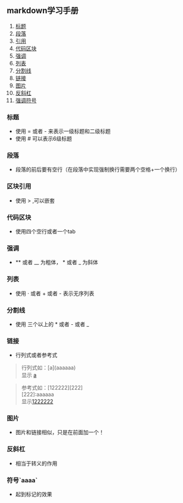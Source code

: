 ## markdown学习手册

1. [标题](#title)
2. [段落](#p)
3. [引用](#block-quotations)
4. [代码区块](#code-block)
5. [强调](#emphasize)
6. [列表](#list)
7. [分割线](#cut-line)
8. [链接](#link)
9. [图片](#img)
10. [反斜杠](#backslash)
11. [强调符号](#symbol)
### <span id = "title">标题 </span>

+ 使用 = 或者 - 来表示一级标题和二级标题
+ 使用 # 可以表示6级标题

### <span id = "p">段落 </span>

+ 段落的前后要有空行（在段落中实现强制换行需要两个空格+一个换行）

### <span id = "block-quotations">区块引用 </span>

+ 使用 > ,可以嵌套

### <span id = "code-block">代码区块 </span>

+ 使用四个空行或者一个tab

### <span id = "emphasize">强调</span>

+ ** 或者 __ 为粗体， * 或者 _ 为斜体

### <span id = "list">列表</span>

+ 使用 · 或者 + 或者 - 表示无序列表

### <span id = "cut-line">分割线</span>

+ 使用 三个以上的 *  或者 - 或者 _

### <span id = "link">链接</span>

+ 行列式或者参考式

> 行列式如：\[a\]\(aaaaaa\)  
> 显示 [a](aaaaaa)

> 参考式如：[122222][222]  
> \[222\]:aaaaaa  
> 显示[1222222](2222)

### <span id = "img">图片</span> 

+ 图片和链接相似，只是在前面加一个！

### <span id ="backslash">反斜杠</span>

+ 相当于转义的作用

### <span id ="symbol">符号\`aaaa\`</span>

+ 起到标记的效果  
 